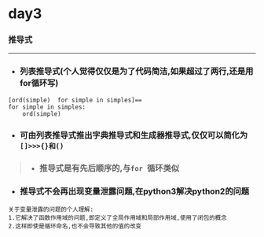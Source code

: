 # day3
### 推导式
---
* ### 列表推导式(个人觉得仅仅是为了代码简洁,如果超过了两行,还是用for循环写)
```
[ord(simple)  for simple in simples]==
for simple in simples:
    ord(simple)
```
* ###  可由列表推导式推出字典推导式和生成器推导式,仅仅可以简化为```[]>>>{}和()```
> * ### 推导式是有先后顺序的,与```for ```循环类似

* ### 推导式不会再出现变量泄露问题,在python3解决python2的问题
```
关于变量泄露的问题的个人理解:
1.它解决了函数作用域的问题,即定义了全局作用域和局部作用域,使用了闭包的概念
2.这样即使是循环命名,也不会导致其他的值的改变
```



